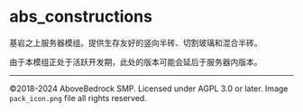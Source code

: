 # abs_constructions

基岩之上服务器模组。提供生存友好的竖向半砖、切割玻璃和混合半砖。

由于本模组正处于活跃开发期，此处的版本可能会延后于服务器内版本。

---

©2018-2024 AboveBedrock SMP. Licensed under AGPL 3.0 or later. Image `pack_icon.png` file all rights reserved.
